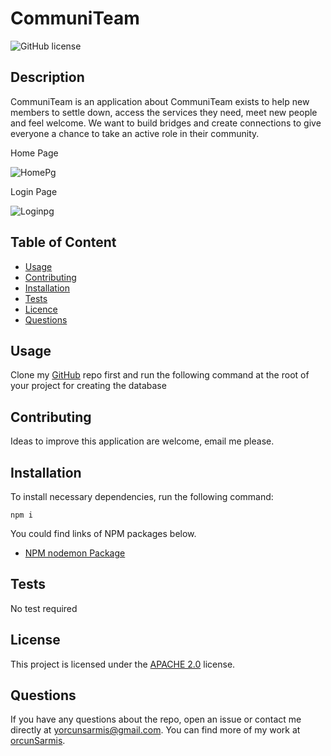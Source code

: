  # **CommuniTeam**

  ![GitHub license](https://img.shields.io/badge/license-APACHE2.0-blue.svg)
  
  ## Description 
  
  CommuniTeam is an application about CommuniTeam exists to help new members to settle down, access the services they need, meet new people and feel welcome. We want     to build bridges and create connections to give everyone a chance to take an active role in their community.
  
  Home Page
  
  ![HomePg](https://user-images.githubusercontent.com/79064464/185376728-aace19ac-f7cd-4f6f-bb5c-ee893d59c8fe.png)
  
  Login Page
  
  ![Loginpg](https://user-images.githubusercontent.com/79064464/185376782-7484230b-5983-4022-b146-dd46f0bd0539.png)

  ## Table of Content

  * [Usage](#usage)
  * [Contributing](#contributing)
  * [Installation](#installation)
  * [Tests](#tests)
  * [Licence](#license)
  * [Questions](#questions)

  ## Usage

  Clone my [GitHub](https://github.com/orcunSarmis/Community-Team) repo first and run the following command at the root of your project for creating the database

  ## Contributing

  Ideas to improve this application are welcome, email me please.

  ## Installation

  To install necessary dependencies, run the following command:
  ```
  npm i
  ```
  You could find links of NPM packages below.
  
  * [NPM nodemon Package](https://www.npmjs.com/package/nodemon)
  
  ## Tests
  
  No test required
  
  ## License

   This project is licensed under the [APACHE 2.0](https://www.apache.org/licenses/LICENSE-2.0) license. 

  ## Questions

  If you have any questions about the repo, open an issue or contact me directly at yorcunsarmis@gmail.com. You can find more of my work at [orcunSarmis](https://github.com/orcunSarmis/).
